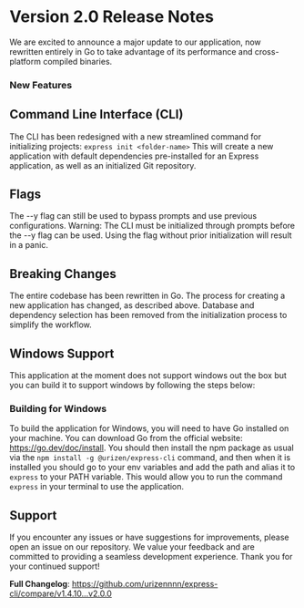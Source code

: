 # Version 2.0 Release Notes
We are excited to announce a major update to our application, now rewritten entirely in Go to take advantage of its performance and cross-platform compiled binaries.

### New Features

## Command Line Interface (CLI)
The CLI has been redesigned with a new streamlined command for initializing projects:
```express init <folder-name>```
This will create a new application with default dependencies pre-installed for an Express application, as well as an initialized Git repository.

## Flags
The --y flag can still be used to bypass prompts and use previous configurations.
Warning: The CLI must be initialized through prompts before the --y flag can be used. Using the flag without prior initialization will result in a panic.

## Breaking Changes

The entire codebase has been rewritten in Go.
The process for creating a new application has changed, as described above.
Database and dependency selection has been removed from the initialization process to simplify the workflow.

## Windows Support 
This application at the moment does not support windows out the box but you can build it to support windows by following the steps below:


### Building for Windows
To build the application for Windows, you will need to have Go installed on your machine. You can download Go from the official website: https://go.dev/doc/install. You should then install the npm package as usual via the ```npm install -g @urizen/express-cli``` command, and then when it is installed you should go to your env variables and add the path and alias it to ```express``` to your PATH variable.
This would allow you to run the command ```express``` in your terminal to use the application.

## Support
If you encounter any issues or have suggestions for improvements, please open an issue on our repository. We value your feedback and are committed to providing a seamless development experience.
Thank you for your continued support!

**Full Changelog**: https://github.com/urizennnn/express-cli/compare/v1.4.10...v2.0.0
